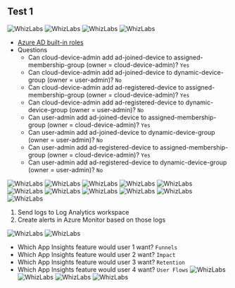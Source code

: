 ## Test 1
![WhizLabs](./whizlabs/Test1/q1.png)
![WhizLabs](./whizlabs/Test1/q2.png)
![WhizLabs](./whizlabs/Test1/q3.png)
![WhizLabs](./whizlabs/Test1/q4.png)
* [Azure AD built-in roles](https://docs.microsoft.com/en-us/azure/active-directory/roles/permissions-reference)
* Questions
  * Can cloud-device-admin add ad-joined-device to assigned-membership-group (owner = cloud-device-admin)? `Yes`
  * Can cloud-device-admin add ad-joined-device to dynamic-device-group (owner = user-admin)? `No`
  * Can cloud-device-admin add ad-registered-device to assigned-membership-group (owner = cloud-device-admin)? `Yes`
  * Can cloud-device-admin add ad-registered-device to dynamic-device-group (owner = user-admin)? `No`
  * Can user-admin add ad-joined-device to assigned-membership-group (owner = cloud-device-admin)?  `Yes`
  * Can user-admin add ad-joined-device to dynamic-device-group (owner = user-admin)? `No`
  * Can user-admin add ad-registered-device to assigned-membership-group (owner = cloud-device-admin)?  `Yes`
  * Can user-admin add ad-registered-device to dynamic-device-group (owner = user-admin)? `No`

![WhizLabs](./whizlabs/Test1/q5.png)
![WhizLabs](./whizlabs/Test1/q6.png)
![WhizLabs](./whizlabs/Test1/q7.png)
![WhizLabs](./whizlabs/Test1/q8.png)
![WhizLabs](./whizlabs/Test1/q9.png)
![WhizLabs](./whizlabs/Test1/q10.png)
![WhizLabs](./whizlabs/Test1/q11.png)
![WhizLabs](./whizlabs/Test1/q12.png)
![WhizLabs](./whizlabs/Test1/q13.png)
![WhizLabs](./whizlabs/Test1/q14.png)
![WhizLabs](./whizlabs/Test1/q15.png)
1. Send logs to Log Analytics workspace
1. Create alerts in Azure Monitor based on those logs

![WhizLabs](./whizlabs/Test1/q16.png)
![WhizLabs](./whizlabs/Test1/q17.png)
* Which App Insights feature would user 1 want? `Funnels`
* Which App Insights feature would user 2 want? `Impact`
* Which App Insights feature would user 3 want? `Retention`
* Which App Insights feature would user 4 want? `User Flows`
![WhizLabs](./whizlabs/Test1/q18.png)
![WhizLabs](./whizlabs/Test1/q19.png)
![WhizLabs](./whizlabs/Test1/q20.png)
![WhizLabs](./whizlabs/Test1/q21.png)
